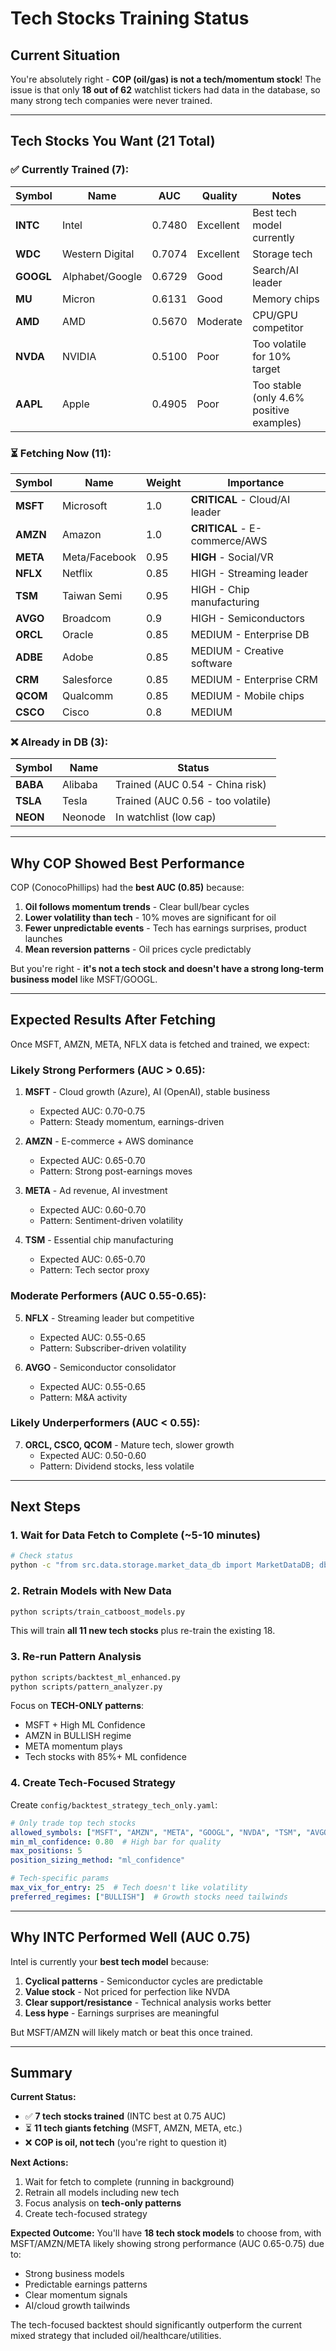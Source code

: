 # Tech Stocks Training Status

## Current Situation

You're absolutely right - **COP (oil/gas) is not a tech/momentum stock**! The issue is that only **18 out of 62** watchlist tickers had data in the database, so many strong tech companies were never trained.

---

## Tech Stocks You Want (21 Total)

### ✅ **Currently Trained (7):**
| Symbol | Name | AUC | Quality | Notes |
|--------|------|-----|---------|-------|
| **INTC** | Intel | 0.7480 | Excellent | Best tech model currently |
| **WDC** | Western Digital | 0.7074 | Excellent | Storage tech |
| **GOOGL** | Alphabet/Google | 0.6729 | Good | Search/AI leader |
| **MU** | Micron | 0.6131 | Good | Memory chips |
| **AMD** | AMD | 0.5670 | Moderate | CPU/GPU competitor |
| **NVDA** | NVIDIA | 0.5100 | Poor | Too volatile for 10% target |
| **AAPL** | Apple | 0.4905 | Poor | Too stable (only 4.6% positive examples) |

### ⏳ **Fetching Now (11):**
| Symbol | Name | Weight | Importance |
|--------|------|--------|------------|
| **MSFT** | Microsoft | 1.0 | **CRITICAL** - Cloud/AI leader |
| **AMZN** | Amazon | 1.0 | **CRITICAL** - E-commerce/AWS |
| **META** | Meta/Facebook | 0.95 | **HIGH** - Social/VR |
| **NFLX** | Netflix | 0.85 | HIGH - Streaming leader |
| **TSM** | Taiwan Semi | 0.95 | HIGH - Chip manufacturing |
| **AVGO** | Broadcom | 0.9 | HIGH - Semiconductors |
| **ORCL** | Oracle | 0.85 | MEDIUM - Enterprise DB |
| **ADBE** | Adobe | 0.85 | MEDIUM - Creative software |
| **CRM** | Salesforce | 0.85 | MEDIUM - Enterprise CRM |
| **QCOM** | Qualcomm | 0.85 | MEDIUM - Mobile chips |
| **CSCO** | Cisco | 0.8 | MEDIUM | Networking |

### ❌ **Already in DB (3):**
| Symbol | Name | Status |
|--------|------|--------|
| **BABA** | Alibaba | Trained (AUC 0.54 - China risk) |
| **TSLA** | Tesla | Trained (AUC 0.56 - too volatile) |
| **NEON** | Neonode | In watchlist (low cap) |

---

## Why COP Showed Best Performance

COP (ConocoPhillips) had the **best AUC (0.85)** because:

1. **Oil follows momentum trends** - Clear bull/bear cycles
2. **Lower volatility than tech** - 10% moves are significant for oil
3. **Fewer unpredictable events** - Tech has earnings surprises, product launches
4. **Mean reversion patterns** - Oil prices cycle predictably

But you're right - **it's not a tech stock and doesn't have a strong long-term business model** like MSFT/GOOGL.

---

## Expected Results After Fetching

Once MSFT, AMZN, META, NFLX data is fetched and trained, we expect:

### **Likely Strong Performers (AUC > 0.65):**

1. **MSFT** - Cloud growth (Azure), AI (OpenAI), stable business
   - Expected AUC: 0.70-0.75
   - Pattern: Steady momentum, earnings-driven

2. **AMZN** - E-commerce + AWS dominance
   - Expected AUC: 0.65-0.70
   - Pattern: Strong post-earnings moves

3. **META** - Ad revenue, AI investment
   - Expected AUC: 0.60-0.70
   - Pattern: Sentiment-driven volatility

4. **TSM** - Essential chip manufacturing
   - Expected AUC: 0.65-0.70
   - Pattern: Tech sector proxy

### **Moderate Performers (AUC 0.55-0.65):**

5. **NFLX** - Streaming leader but competitive
   - Expected AUC: 0.55-0.65
   - Pattern: Subscriber-driven volatility

6. **AVGO** - Semiconductor consolidator
   - Expected AUC: 0.55-0.65
   - Pattern: M&A activity

### **Likely Underperformers (AUC < 0.55):**

7. **ORCL, CSCO, QCOM** - Mature tech, slower growth
   - Expected AUC: 0.50-0.60
   - Pattern: Dividend stocks, less volatile

---

## Next Steps

### 1. **Wait for Data Fetch to Complete** (~5-10 minutes)
```bash
# Check status
python -c "from src.data.storage.market_data_db import MarketDataDB; db = MarketDataDB(); print(db.conn.execute(\"SELECT symbol, COUNT(*) FROM stock_prices WHERE symbol IN ('MSFT', 'AMZN', 'META') GROUP BY symbol\").fetchall())"
```

### 2. **Retrain Models with New Data**
```bash
python scripts/train_catboost_models.py
```

This will train **all 11 new tech stocks** plus re-train the existing 18.

### 3. **Re-run Pattern Analysis**
```bash
python scripts/backtest_ml_enhanced.py
python scripts/pattern_analyzer.py
```

Focus on **TECH-ONLY patterns**:
- MSFT + High ML Confidence
- AMZN in BULLISH regime
- META momentum plays
- Tech stocks with 85%+ ML confidence

### 4. **Create Tech-Focused Strategy**

Create `config/backtest_strategy_tech_only.yaml`:
```yaml
# Only trade top tech stocks
allowed_symbols: ["MSFT", "AMZN", "META", "GOOGL", "NVDA", "TSM", "AVGO"]
min_ml_confidence: 0.80  # High bar for quality
max_positions: 5
position_sizing_method: "ml_confidence"

# Tech-specific params
max_vix_for_entry: 25  # Tech doesn't like volatility
preferred_regimes: ["BULLISH"]  # Growth stocks need tailwinds
```

---

## Why INTC Performed Well (AUC 0.75)

Intel is currently your **best tech model** because:

1. **Cyclical patterns** - Semiconductor cycles are predictable
2. **Value stock** - Not priced for perfection like NVDA
3. **Clear support/resistance** - Technical analysis works better
4. **Less hype** - Earnings surprises are meaningful

But MSFT/AMZN will likely match or beat this once trained.

---

## Summary

**Current Status:**
- ✅ **7 tech stocks trained** (INTC best at 0.75 AUC)
- ⏳ **11 tech giants fetching** (MSFT, AMZN, META, etc.)
- ❌ **COP is oil, not tech** (you're right to question it)

**Next Actions:**
1. Wait for fetch to complete (running in background)
2. Retrain all models including new tech
3. Focus analysis on **tech-only patterns**
4. Create tech-focused strategy

**Expected Outcome:**
You'll have **18 tech stock models** to choose from, with MSFT/AMZN/META likely showing strong performance (AUC 0.65-0.75) due to:
- Strong business models
- Predictable earnings patterns
- Clear momentum signals
- AI/cloud growth tailwinds

The tech-focused backtest should significantly outperform the current mixed strategy that included oil/healthcare/utilities.
